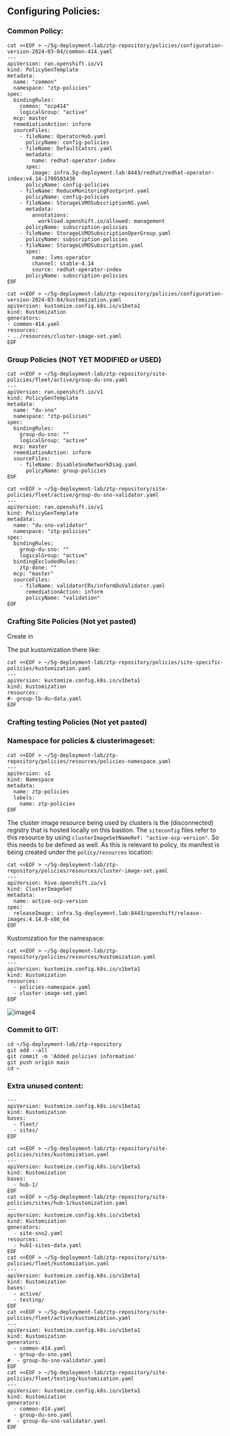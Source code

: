 ## Configuring Policies:

### Common Policy:

```
cat <<EOF > ~/5g-deployment-lab/ztp-repository/policies/configuration-version-2024-03-04/common-414.yaml
---
apiVersion: ran.openshift.io/v1
kind: PolicyGenTemplate
metadata:
  name: "common"
  namespace: "ztp-policies"
spec:
  bindingRules:
    common: "ocp414"
    logicalGroup: "active"
  mcp: master
  remediationAction: inform
  sourceFiles:
    - fileName: OperatorHub.yaml
      policyName: config-policies
    - fileName: DefaultCatsrc.yaml
      metadata:
        name: redhat-operator-index
      spec:
        image: infra.5g-deployment.lab:8443/redhat/redhat-operator-index:v4.14-1700503430
      policyName: config-policies
    - fileName: ReduceMonitoringFootprint.yaml
      policyName: config-policies
    - fileName: StorageLVMOSubscriptionNS.yaml
      metadata:
        annotations:
          workload.openshift.io/allowed: management
      policyName: subscription-policies
    - fileName: StorageLVMOSubscriptionOperGroup.yaml
      policyName: subscription-policies
    - fileName: StorageLVMOSubscription.yaml
      spec:
        name: lvms-operator
        channel: stable-4.14
        source: redhat-operator-index
      policyName: subscription-policies
EOF
```

```
cat <<EOF > ~/5g-deployment-lab/ztp-repository/policies/configuration-version-2024-03-04/kustomization.yaml
apiVersion: kustomize.config.k8s.io/v1beta1
kind: Kustomization
generators:
- common-414.yaml
resources:
- ../resources/cluster-image-set.yaml
EOF
```

### Group Policies (NOT YET MODIFIED or USED)
```
cat <<EOF > ~/5g-deployment-lab/ztp-repository/site-policies/fleet/active/group-du-sno.yaml
---
apiVersion: ran.openshift.io/v1
kind: PolicyGenTemplate
metadata:
  name: "du-sno"
  namespace: "ztp-policies"
spec:
  bindingRules:
    group-du-sno: ""
    logicalGroup: "active"
  mcp: master
  remediationAction: inform
  sourceFiles:
    - fileName: DisableSnoNetworkDiag.yaml
      policyName: group-policies
EOF
```
```
cat <<EOF > ~/5g-deployment-lab/ztp-repository/site-policies/fleet/active/group-du-sno-validator.yaml
---
apiVersion: ran.openshift.io/v1
kind: PolicyGenTemplate
metadata:
  name: "du-sno-validator"
  namespace: "ztp-policies"
spec:
  bindingRules:
    group-du-sno: ""
    logicalGroup: "active"
  bindingExcludedRules:
    ztp-done: ""
  mcp: "master"
  sourceFiles:
    - fileName: validatorCRs/informDuValidator.yaml
      remediationAction: inform
      policyName: "validation"
EOF
```

### Crafting Site Policies (Not yet pasted)

Create in 

The put kustomization there like:
```
cat <<EOF > ~/5g-deployment-lab/ztp-repository/policies/site-specific-policies/kustomization.yaml
---
apiVersion: kustomize.config.k8s.io/v1beta1
kind: Kustomization
resources:
#- group-lb-du-data.yaml
EOF
```


### Crafting testing Policies (Not yet pasted)

### Namespace for policies & clusterimageset:

```
cat <<EOF > ~/5g-deployment-lab/ztp-repository/policies/resources/policies-namespace.yaml
---
apiVersion: v1
kind: Namespace
metadata:
  name: ztp-policies
  labels:
    name: ztp-policies
EOF
```

The cluster image resource being used by clusters is the (disconnected) registry that is hosted locally on this bastion. The `siteconfig` files refer to this resource by using `clusterImageSetNameRef: "active-ocp-version"`.  So this needs to be defined as well. As this is relevant to policy, its manifest is being created under the `policy/resources` location: 


```
cat <<EOF > ~/5g-deployment-lab/ztp-repository/policies/resources/cluster-image-set.yaml
---
apiVersion: hive.openshift.io/v1
kind: ClusterImageSet
metadata:
  name: active-ocp-version
spec:
  releaseImage: infra.5g-deployment.lab:8443/openshift/release-images:4.14.0-x86_64
EOF
```

Kustomization for the namespace: 

```
cat <<EOF > ~/5g-deployment-lab/ztp-repository/policies/resources/kustomization.yaml
---
apiVersion: kustomize.config.k8s.io/v1beta1
kind: Kustomization
resources:
  - policies-namespace.yaml
  - cluster-image-set.yaml
EOF
```

![image4](images/lab_build_4.png)

### Commit to GIT: 

```
cd ~/5g-deployment-lab/ztp-repository
git add --all
git commit -m 'Added policies information'
git push origin main
cd ~
```

### Extra unused content: 
```
---
apiVersion: kustomize.config.k8s.io/v1beta1
kind: Kustomization
bases:
  - fleet/
  - sites/
EOF
```
```
cat <<EOF > ~/5g-deployment-lab/ztp-repository/site-policies/sites/kustomization.yaml
---
apiVersion: kustomize.config.k8s.io/v1beta1
kind: Kustomization
bases:
  - hub-1/
EOF
cat <<EOF > ~/5g-deployment-lab/ztp-repository/site-policies/sites/hub-1/kustomization.yaml
---
apiVersion: kustomize.config.k8s.io/v1beta1
kind: Kustomization
generators:
  - site-sno2.yaml
resources:
  - hub1-sites-data.yaml
EOF
cat <<EOF > ~/5g-deployment-lab/ztp-repository/site-policies/fleet/kustomization.yaml
---
apiVersion: kustomize.config.k8s.io/v1beta1
kind: Kustomization
bases:
  - active/
  - testing/
EOF
cat <<EOF > ~/5g-deployment-lab/ztp-repository/site-policies/fleet/active/kustomization.yaml
---
apiVersion: kustomize.config.k8s.io/v1beta1
kind: Kustomization
generators:
  - common-414.yaml
  - group-du-sno.yaml
#  - group-du-sno-validator.yaml
EOF
cat <<EOF > ~/5g-deployment-lab/ztp-repository/site-policies/fleet/testing/kustomization.yaml
---
apiVersion: kustomize.config.k8s.io/v1beta1
kind: Kustomization
generators:
  - common-414.yaml
  - group-du-sno.yaml
#  - group-du-sno-validator.yaml
EOF
```

